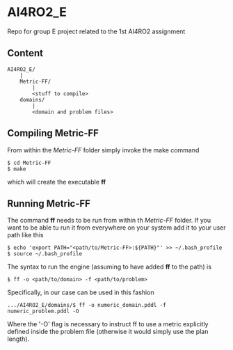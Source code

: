 # AI4RO2_E
Repo for group E project related to the 1st AI4RO2 assignment

## Content

```
AI4RO2_E/
	|
	Metric-FF/
		|
		<stuff to compile>
	domains/
		|
		<domain and problem files>
```

## Compiling Metric-FF

From within the *Metric-FF* folder simply invoke the make command
```
$ cd Metric-FF
$ make
```
which will create the executable **ff**

## Running Metric-FF

The command **ff** needs to be run from within th *Metric-FF* folder.
If you want to be able tu run it from everywhere on your system add it to your user path like this
```
$ echo 'export PATH="<path/to/Metric-FF>:${PATH}"' >> ~/.bash_profile
$ source ~/.bash_profile
```
The syntax to run the engine (assuming to have added **ff** to the path) is
```
$ ff -o <path/to/domain> -f <path/to/problem>
```
Specifically, in our case can be used in this fashion
```
.../AI4RO2_E/domains/$ ff -o numeric_domain.pddl -f numeric_problem.pddl -O
```
Where the '-O' flag is necessary to instruct ff to use a metric explicitly defined inside the problem file (otherwise it would simply use the plan length).
